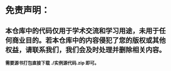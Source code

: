 # 免责声明：
## 本仓库中的代码仅用于学术交流和学习用途，未用于任何商业目的。若本仓库中的内容侵犯了您的版权或其他权益，请联系我们，我们会及时处理并删除相关内容。
**需要源书打包直接下载 ./实例源代码.zip 即可。**
